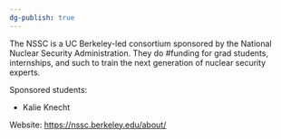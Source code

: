 ```yaml
---
dg-publish: true
---
```

The NSSC is a UC Berkeley-led consortium sponsored by the National Nuclear Security Administration. They do #funding for grad students, internships, and such to train the next generation of nuclear security experts.

Sponsored students:
- Kalie Knecht

Website: https://nssc.berkeley.edu/about/